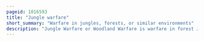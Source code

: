 ```yaml
---
pageid: 1016593
title: "Jungle warfare"
short_summary: "Warfare in jungles, forests, or similar environments"
description: "Jungle Warfare or Woodland Warfare is warfare in forest Jungles or similar Environments. The Term includes military Operations affected by the Terrain Climate Vegetation and Wildlife of densely wooded Areas as well as the Strategies and Tactics employed by military Forces in these Situations and Environments."
---
```

